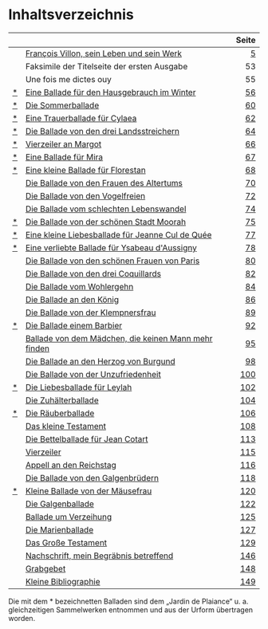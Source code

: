 # Inhaltsverzeichnis

|      |                                                            | Seite |
| :--- | :--------------------------------------------------------- | ----: |
|      | [François Villon, sein Leben und sein Werk][5]             |   [5] |
|      | Faksimile der Titelseite der ersten Ausgabe                |    53 |
|      | Une fois me dictes ouy                                     |    55 |
| [\*] | [Eine Ballade für den Hausgebrauch im Winter][56]          |  [56] |
| [\*] | [Die Sommerballade][60]                                    |  [60] |
| [\*] | [Eine Trauerballade für Cylaea][62]                        |  [62] |
| [\*] | [Die Ballade von den drei Landsstreichern][64]             |  [64] |
| [\*] | [Vierzeiler an Margot][66]                                 |  [66] |
| [\*] | [Eine Ballade für Mira][67]                                |  [67] |
| [\*] | [Eine kleine Ballade für Florestan][68]                    |  [68] |
|      | [Die Ballade von den Frauen des Altertums][70]             |  [70] |
|      | [Die Ballade von den Vogelfreien][72]                      |  [72] |
|      | [Die Ballade vom schlechten Lebenswandel][74]              |  [74] |
| [\*] | [Die Ballade von der schönen Stadt Moorah][75]             |  [75] |
| [\*] | [Eine kleine Liebesballade für Jeanne Cul de Quée][77]     |  [77] |
| [\*] | [Eine verliebte Ballade für Ysabeau d'Aussigny][78]        |  [78] |
|      | [Die Ballade von den schönen Frauen von Paris][80]         |  [80] |
|      | [Die Ballade von den drei Coquillards][82]                 |  [82] |
|      | [Die Ballade vom Wohlergehn][84]                           |  [84] |
|      | [Die Ballade an den König][86]                             |  [86] |
|      | [Die Ballade von der Klempnersfrau][89]                    |  [89] |
| [\*] | [Die Ballade einem Barbier][92]                            |  [92] |
|      | [Ballade von dem Mädchen, die keinen Mann mehr finden][95] |  [95] |
|      | [Die Ballade an den Herzog von Burgund][98]                |  [98] |
|      | [Die Ballade von der Unzufriedenheit][100]                 | [100] |
| [\*] | [Die Liebesballade für Leylah][102]                        | [102] |
|      | [Die Zuhälterballade][104]                                 | [104] |
| [\*] | [Die Räuberballade][106]                                   | [106] |
|      | [Das kleine Testament][108]                                | [108] |
|      | [Die Bettelballade für Jean Cotart][113]                   | [113] |
|      | [Vierzeiler][115]                                          | [115] |
|      | [Appell an den Reichstag][116]                             | [116] |
|      | [Die Ballade von den Galgenbrüdern][108]                   | [118] |
| [\*] | [Kleine Ballade von der Mäusefrau][120]                    | [120] |
|      | [Die Galgenballade][122]                                   | [122] |
|      | [Ballade um Verzeihung][125]                               | [125] |
|      | [Die Marienballade][127]                                   | [127] |
|      | [Das Große Testament][129]                                 | [129] |
|      | [Nachschrift, mein Begräbnis betreffend][146]              | [146] |
|      | [Grabgebet][148]                                           | [148] |
|      | [Kleine Bibliographie][149]                                | [149] |

Die mit dem \* bezeichnetten Balladen sind dem „Jardin de Plaiance“ u. a. gleichzeitigen Sammelwerken entnommen und aus der Urform übertragen worden.

[\*]: #fussnote "Die mit dem \* bezeichnetten Balladen sind dem „Jardin de Plaiance“ u. a. gleichzeitigen Sammelwerken entnommen und aus der Urform übertragen worden."

[5]: francois-villon/leben-werk-wertung.md "François Villon / Leben, Werk und Wertung"

[56]: eine-ballade-fuer-den-hausgebrauch-im-winter.md "Eine Ballade für den Hausgebrauch im Winter"

[60]: die-sommerballade.md "Die Sommerballade"

[62]: eine-trauerballade-fuer-cylaea.md "Eine Trauer-Ballade um meine treulose Freundin Cylaea"

[64]: die-ballade-von-den-drei-landsstreichern.md "Die Ballade von den drei Landsstreichern"

[66]: vierzeiler-an-margot.md "Vierzeiler an Margot den der Villon seiner Kleinen Margot schrieb"

[67]: eine-ballade-fuer-mira.md "Eine Ballade gedichtet für Mira l՚Ydolle"

[68]: eine-kleine-ballade-fuer-florestan.md "Eine kleine Ballade vom Prinzen Florestan"

[70]: die-ballade-von-den-frauen-des-altertums.md "Die Ballade von den Frauen des Altertums"

[72]: die-ballade-von-den-vogelfreien.md "Die Ballade von den Vogelfreien"

[74]: die-ballade-vom-schlechten-lebenswandel.md "Die Ballade vom schlechten Lebenswandel"

[75]: die-ballade-von-der-schoenen-stadt-moorah.md "Die Ballade von der schönen Stadt Moorah"

[77]: eine-kleine-liebesballade-fuer-jeanne-cul-de-quee.md "Eine kleine Liebesballade gedichtet für Jeanne Cul de Quée"

[78]: eine-verliebte-ballade-fuer-ysabeau-daussigny.md "Eine verliebte Ballade für Ysabeau d'Aussigny"

[80]: die-ballade-von-den-schoenen-frauen-von-paris.md "Die Ballade von den schönen Frauen von Paris"

[82]: die-ballade-von-den-drei-coquillards.md "Eine kleine Räuber-Ballade von den drei Coquillards"

[84]: die-ballade-vom-wohlergehn.md "Die Ballade vom Wohlergehn auf dieser elenden Welt…"

[86]: die-ballade-an-den-koenig.md "Eine nette Ballade, Villon dem König aus der Verbannung sandte"

[89]: die-ballade-von-der-klempnersfrau.md "Die Jammerballade von einer alten Klempnersfrau"

[92]: die-ballade-einem-barbier.md "Die Ballabe von einem netten kleinen Barbier"

[95]: ballade-von-dem-maedchen-die-keinen-mann-mehr-finden.md "Die Ballade von den Mädchen, die keinen Mann mehr finden"

[98]: die-ballade-an-den-herzog-von-burgund.md "Eine nette kleine Ballabe, die Meister villon, als er dringend Geld brauchte, dem serzog von Burgund überreichen ließ"

[100]: die-ballade-von-der-unzufriedenheit.md "Die Ballade von der ewigen Unzufriedenheit"

[102]: die-liebesballade-fuer-leylah.md "Die Liebes-Ballade für ein kleines Zigeunermädchen namens Leylah"

[104]: die-zuhaelterballade.md "Die Zuhälter-Ballade von villon und seiner dicken Margot"

[106]: die-raeuberballade.md "Die Räuber Ballade vom roten Coquillard"

[108]: das-kleine-testament.md "Das kleine Testament (Bruchstück)"

[113]: die-bettelballade-fuer-jean-cotart.md "Eine Bettel-Ballade für meinen armen Bruder Jean Cotart"

[115]: vierzeiler.md "Vierzeiler, den Villon unter sein Todesurteil schrieb"

[116]: appell-an-den-reichstag.md "Eine Ballade vom Appell Villons an den Reichstag"

[118]: die-ballade-von-den-galgenbruedern.md "Eine Ballabe von den Galgenbrüdern"

[120]: kleine-ballade-von-der-maeusefrau.md "Eine kleine Ballabe von der Mäusefrau, die in Villons Zelle Junge bekam"

[122]: die-galgenballade.md "Die Galgen-Ballade, die Villon seinen Freunden zum Abschied gedichtet hat"

[125]: ballade-um-verzeihung.md "Eine Ballade, mit der Meister Villon seine lieben Mitmenschen um Verzeihung bittet"

[127]: die-marienballade.md "Eine Marien-Ballade die Villon seiner Mutter für den Sausgebrauch gedichtet hat"

[129]: das-grosse-testament.md "Das große Testament (Bruchstück)"

[146]: nachschrift-mein-begraebnis-betreffend.md "Notwendige Nachschrift, mein Begräbnis betreffend"

[148]: grabgebet.md "Notwendige Anweisung, welches Gebet ihr an meinem Grabe zu sprechen habt"

[149]: kleine-bibliographie.md
